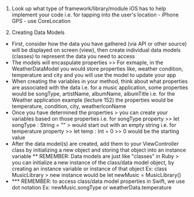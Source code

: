 <!-- This file highlights how to structure your projects-->

1. Look up what type of framework/library/module iOS has to help implement your code 
  i.e. for tapping into the user's location - iPhone GPS - use CoreLocation
  
2. Creating Data Models 
  - First, consider how the data you have gathered (via API or other source) will be displayed on screen (view), then create individual data models (classes) to represent the data you need to access 
  - The models will encaspulate properties >> For exmaple, in the WeatherDataModel you would store properties like, weather condition, temperature and city and you will use the model to update your app 
  - When creating the variables in your method, think about what properties are associated with the data
    i.e. for a music application, some properties would be songType, artistName, albumName, albumTitle
    i.e. for the Weather application example (lecture 152) the properties would be temperature, condition, city, weatherIconName
  - Once you have determined the properties > you can create your variables based on those properties
    i.e. for songType property >> let songType : String = "" > would start out with an empty string 
    i.e. for temperature property >> let temp : Int = 0 >> 0 would be the starting value
  - After the data model(s) are created, add them to your ViewController class by initializing a new object and storing that object into an instance variable 
    ** REMEMBER: Data models are just like "classes" in Ruby > you can initialize a new instance of the class/data model object, by creating an instance variable or instance of that object 
      Ex: class MusicLibrary > new instance would be let newMusic = MusicLibrary()
  - *** REMEMBER: to access class/data model properties in Swift, we use dot notation
      Ex: newMusic.songType or weatherData.temperature

